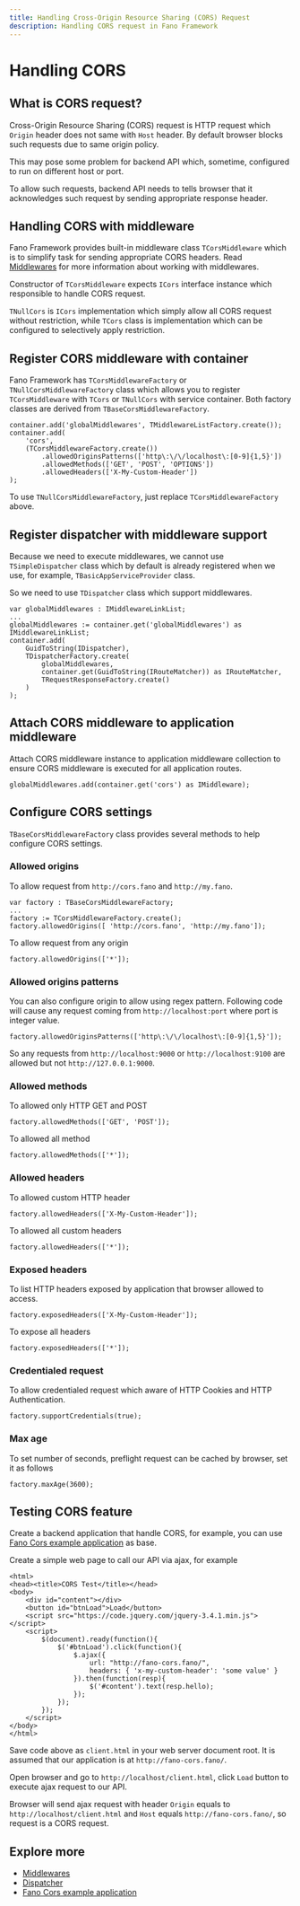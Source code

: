 ```yaml
---
title: Handling Cross-Origin Resource Sharing (CORS) Request
description: Handling CORS request in Fano Framework
---
```


<h1 class="major">Handling CORS</h1>

## What is CORS request?

Cross-Origin Resource Sharing (CORS) request is HTTP request which `Origin` header
does not same with `Host` header. By default browser blocks such requests due to same origin policy.

This may pose some problem for backend API which, sometime, configured to run
on different host or port.

To allow such requests, backend API needs to tells browser that it acknowledges such request
by sending appropriate response header.

## Handling CORS with middleware

Fano Framework provides built-in middleware class `TCorsMiddleware` which is to simplify task for sending appropriate CORS headers. Read [Middlewares](/middlewares) for more information about working with middlewares.

Constructor of `TCorsMiddleware` expects `ICors` interface instance which responsible to handle CORS request.

`TNullCors` is `ICors` implementation which simply allow all CORS request without restriction, while `TCors` class is implementation which can be configured to selectively apply restriction.

## Register CORS middleware with container

Fano Framework has `TCorsMiddlewareFactory` or `TNullCorsMiddlewareFactory` class
which allows you to register `TCorsMiddleware` with `TCors` or `TNullCors` with service container.
Both factory classes are derived from `TBaseCorsMiddlewareFactory`.

```
container.add('globalMiddlewares', TMiddlewareListFactory.create());
container.add(
    'cors',
    (TCorsMiddlewareFactory.create())
        .allowedOriginsPatterns(['http\:\/\/localhost\:[0-9]{1,5}'])
        .allowedMethods(['GET', 'POST', 'OPTIONS'])
        .allowedHeaders(['X-My-Custom-Header'])
);
```

To use `TNullCorsMiddlewareFactory`, just replace `TCorsMiddlewareFactory` above.

## Register dispatcher with middleware support

Because we need to execute middlewares, we cannot use `TSimpleDispatcher` class which
by default is already registered when we use, for example, `TBasicAppServiceProvider` class.

So we need to use `TDispatcher` class which support middlewares.

```
var globalMiddlewares : IMiddlewareLinkList;
...
globalMiddlewares := container.get('globalMiddlewares') as IMiddlewareLinkList;
container.add(
    GuidToString(IDispatcher),
    TDispatcherFactory.create(
        globalMiddlewares,
        container.get(GuidToString(IRouteMatcher)) as IRouteMatcher,
        TRequestResponseFactory.create()
    )
);
```

## Attach CORS middleware to application middleware

Attach CORS middleware instance to application middleware collection to ensure
CORS middleware is executed for all application routes.

```
globalMiddlewares.add(container.get('cors') as IMiddleware);
```

## Configure CORS settings

`TBaseCorsMiddlewareFactory` class provides several methods to help configure CORS
settings.

### Allowed origins

To allow request from `http://cors.fano` and `http://my.fano`.

```
var factory : TBaseCorsMiddlewareFactory;
...
factory := TCorsMiddlewareFactory.create();
factory.allowedOrigins([ 'http://cors.fano', 'http://my.fano']);
```

To allow request from any origin

```
factory.allowedOrigins(['*']);
```

### Allowed origins patterns

You can also configure origin to allow using regex pattern. Following code will cause
any request coming from `http://localhost:port` where port is integer value.

```
factory.allowedOriginsPatterns(['http\:\/\/localhost\:[0-9]{1,5}']);
```

So any requests from `http://localhost:9000` or `http://localhost:9100` are allowed but not
`http://127.0.0.1:9000`.

### Allowed methods

To allowed only HTTP GET and POST

```
factory.allowedMethods(['GET', 'POST']);
```

To allowed all method

```
factory.allowedMethods(['*']);
```

### Allowed headers

To allowed custom HTTP header

```
factory.allowedHeaders(['X-My-Custom-Header']);
```

To allowed all custom headers

```
factory.allowedHeaders(['*']);
```

### Exposed headers

To list HTTP headers exposed by application that browser allowed to access.

```
factory.exposedHeaders(['X-My-Custom-Header']);
```

To expose all headers

```
factory.exposedHeaders(['*']);
```

### Credentialed request

To allow credentialed request which aware of HTTP Cookies and HTTP Authentication.

```
factory.supportCredentials(true);
```

### Max age

To set number of seconds, preflight request can be cached by browser, set it as follows

```
factory.maxAge(3600);
```

## Testing CORS feature

Create a backend application that handle CORS, for example, you can use [Fano Cors example application](https://github.com/fanoframework/fano-cors) as base.

Create a simple web page to call our API via ajax, for example

```
<html>
<head><title>CORS Test</title></head>
<body>
    <div id="content"></div>
    <button id="btnLoad">Load</button>
    <script src="https://code.jquery.com/jquery-3.4.1.min.js"></script>
    <script>
        $(document).ready(function(){
            $('#btnLoad').click(function(){
                $.ajax({
                    url: "http://fano-cors.fano/",
                    headers: { 'x-my-custom-header': 'some value' }
                }).then(function(resp){
                    $('#content').text(resp.hello);
                });
            });
        });
    </script>
</body>
</html>
```
Save code above as `client.html` in your web server document root. It is assumed that our application is at `http://fano-cors.fano/`.

Open browser and go to `http://localhost/client.html`, click `Load` button
to execute ajax request to our API.

Browser will send ajax request with header `Origin` equals to `http://localhost/client.html` and `Host` equals `http://fano-cors.fano/`, so request is a CORS request.

## Explore more

- [Middlewares](/middlewares)
- [Dispatcher](/dispatcher)
- [Fano Cors example application](https://github.com/fanoframework/fano-cors)
